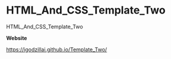 # HTML_And_CSS_Template_Two
HTML_And_CSS_Template_Two

**Website** 

https://igodzillai.github.io/Template_Two/
